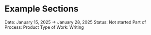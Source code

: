 # Example Sections

Date: January 15, 2025 → January 28, 2025
Status: Not started
Part of Process: Product
Type of Work: Writing